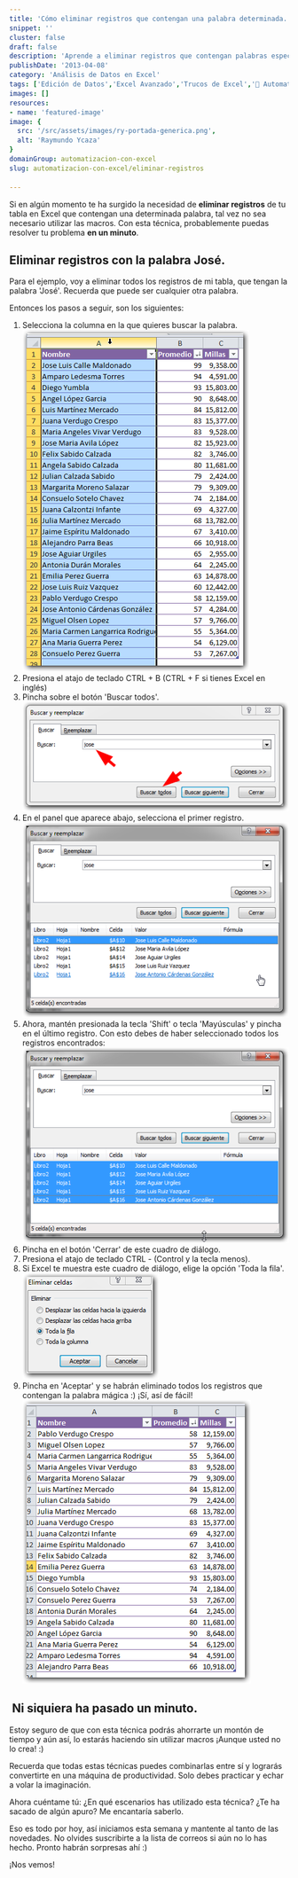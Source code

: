 ```yaml
---
title: 'Cómo eliminar registros que contengan una palabra determinada.'
snippet: ''
cluster: false
draft: false 
description: 'Aprende a eliminar registros que contengan palabras específicas en Excel sin necesidad de macros.'
publishDate: '2013-04-08'
category: 'Análisis de Datos en Excel'
tags: ['Edición de Datos','Excel Avanzado','Trucos de Excel','🤖 Automatización con Excel']
images: []
resources: 
- name: 'featured-image'
image: {
  src: '/src/assets/images/ry-portada-generica.png',
  alt: 'Raymundo Ycaza'
}
domainGroup: automatizacion-con-excel
slug: automatizacion-con-excel/eliminar-registros

---
```


Si en algún momento te ha surgido la necesidad de **eliminar registros** de tu tabla en Excel que contengan una determinada palabra, tal vez no sea necesario utilizar las macros. Con esta técnica, probablemente puedas resolver tu problema **en un minuto**.

## Eliminar registros con la palabra José.

Para el ejemplo, voy a eliminar todos los registros de mi tabla, que tengan la palabra 'José'. Recuerda que puede ser cualquier otra palabra.

Entonces los pasos a seguir, son los siguientes:

1. Selecciona la columna en la que quieres buscar la palabra. [![Eliminar registros.](/src/assets/images/2023/eliminar-registros-000449.png)](http://raymundoycaza.com/wp-content/uploads/eliminar-registros-000449.png)
2. Presiona el atajo de teclado CTRL + B (CTRL + F si tienes Excel en inglés)
3. Pincha sobre el botón 'Buscar todos'. [![Eliminar registros.](/src/assets/images/2023/eliminar-registros-000448.png)](http://raymundoycaza.com/wp-content/uploads/eliminar-registros-000448.png)
4. En el panel que aparece abajo, selecciona el primer registro. [![Eliminar registros.](/src/assets/images/2023/eliminar-registros-000456.png)](http://raymundoycaza.com/wp-content/uploads/eliminar-registros-000456.png)
5. Ahora, mantén presionada la tecla 'Shift' o tecla 'Mayúsculas' y pincha en el último registro. Con esto debes de haber seleccionado todos los registros encontrados: [![Eliminar registros.](/src/assets/images/2023/eliminar-registros-000455.png)](http://raymundoycaza.com/wp-content/uploads/eliminar-registros-000455.png)
6. Pincha en el botón 'Cerrar' de este cuadro de diálogo.
7. Presiona el atajo de teclado CTRL - (Control y la tecla menos).
8. Si Excel te muestra este cuadro de diálogo, elige la opción 'Toda la fila'. [![Eliminar registros.](/src/assets/images/2023/eliminar-registros-000452.png)](http://raymundoycaza.com/wp-content/uploads/eliminar-registros-000452.png)
9. Pincha en 'Aceptar' y se habrán eliminado todos los registros que contengan la palabra mágica :) ¡Sí, así de fácil! [![Eliminar registros.](/src/assets/images/2023/eliminar-registros-000457.png)](http://raymundoycaza.com/wp-content/uploads/eliminar-registros-000457.png)

##  Ni siquiera ha pasado un minuto.

Estoy seguro de que con esta técnica podrás ahorrarte un montón de tiempo y aún así, lo estarás haciendo sin utilizar macros ¡Aunque usted no lo crea! :)

Recuerda que todas estas técnicas puedes combinarlas entre sí y lograrás convertirte en una máquina de productividad. Solo debes practicar y echar a volar la imaginación.

Ahora cuéntame tú: ¿En qué escenarios has utilizado esta técnica? ¿Te ha sacado de algún apuro? Me encantaría saberlo.

Eso es todo por hoy, así iniciamos esta semana y mantente al tanto de las novedades. No olvides suscribirte a la lista de correos si aún no lo has hecho. Pronto habrán sorpresas ahí :)

¡Nos vemos!
